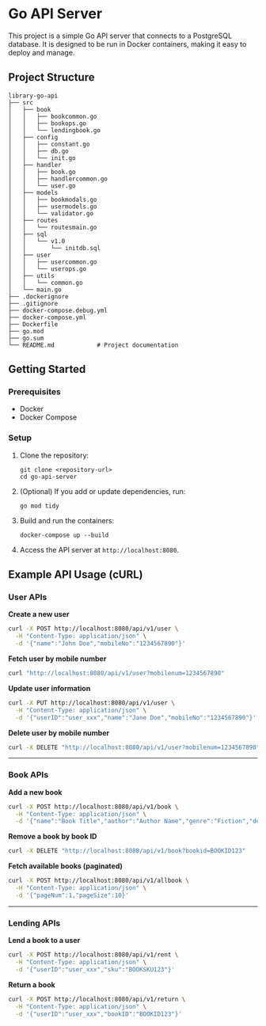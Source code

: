 # Go API Server

This project is a simple Go API server that connects to a PostgreSQL database. It is designed to be run in Docker containers, making it easy to deploy and manage.

## Project Structure

```
library-go-api
├── src
│   ├── book
│   │   ├── bookcommon.go
│   │   ├── bookops.go
│   │   └── lendingbook.go
│   ├── config
│   │   ├── constant.go
│   │   ├── db.go
│   │   └── init.go
│   ├── handler
│   │   ├── book.go
│   │   ├── handlercommon.go
│   │   └── user.go
│   ├── models
│   │   ├── bookmodals.go
│   │   ├── usermodels.go
│   │   └── validator.go
│   ├── routes
│   │   └── routesmain.go
│   ├── sql
│   │   └── v1.0
│   │       └── initdb.sql
│   ├── user
│   │   ├── usercommon.go
│   │   └── userops.go
│   ├── utils
│   │   └── common.go
│   └── main.go
├── .dockerignore
├── .gitignore
├── docker-compose.debug.yml
├── docker-compose.yml
├── Dockerfile
├── go.mod
├── go.sum
└── README.md            # Project documentation
```

## Getting Started

### Prerequisites

- Docker
- Docker Compose

### Setup

1. Clone the repository:
   ```
   git clone <repository-url>
   cd go-api-server
   ```

2. (Optional) If you add or update dependencies, run:
   ```
   go mod tidy
   ```

3. Build and run the containers:
   ```
   docker-compose up --build
   ```

4. Access the API server at `http://localhost:8080`.

## Example API Usage (cURL)

### User APIs

**Create a new user**
```sh
curl -X POST http://localhost:8080/api/v1/user \
  -H "Content-Type: application/json" \
  -d '{"name":"John Doe","mobileNo":"1234567890"}'
```

**Fetch user by mobile number**
```sh
curl "http://localhost:8080/api/v1/user?mobilenum=1234567890"
```

**Update user information**
```sh
curl -X PUT http://localhost:8080/api/v1/user \
  -H "Content-Type: application/json" \
  -d '{"userID":"user_xxx","name":"Jane Doe","mobileNo":"1234567890"}'
```

**Delete user by mobile number**
```sh
curl -X DELETE "http://localhost:8080/api/v1/user?mobilenum=1234567890"
```

---

### Book APIs

**Add a new book**
```sh
curl -X POST http://localhost:8080/api/v1/book \
  -H "Content-Type: application/json" \
  -d '{"name":"Book Title","author":"Author Name","genre":"Fiction","desc":"Description here","sku":"BOOKSKU123"}'
```

**Remove a book by book ID**
```sh
curl -X DELETE "http://localhost:8080/api/v1/book?bookid=BOOKID123"
```

**Fetch available books (paginated)**
```sh
curl -X POST http://localhost:8080/api/v1/allbook \
  -H "Content-Type: application/json" \
  -d '{"pageNum":1,"pageSize":10}'
```

---

### Lending APIs

**Lend a book to a user**
```sh
curl -X POST http://localhost:8080/api/v1/rent \
  -H "Content-Type: application/json" \
  -d '{"userID":"user_xxx","sku":"BOOKSKU123"}'
```

**Return a book**
```sh
curl -X POST http://localhost:8080/api/v1/return \
  -H "Content-Type: application/json" \
  -d '{"userID":"user_xxx","bookID":"BOOKID123"}'
```

